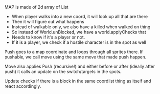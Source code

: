 
MAP is made of 2d array of List<Sprite>
- When player walks into a new coord, it will look up all that are there
- Then it will figure out what happens
- Instead of walkable only, we also have a killed when walked on thing
- So instead of World.unBlocked, we have a world.applyChecks that 
- Needs to know if it's a player or not.
- If it is a player, we check if a hostile character is in the spot as well

Push goes to a map coordinate and loops through all sprites there. If pushable,
we call move using the same move that made push happen.

Move also applies Push (recursive!) and either before or after (ideally after
push) it calls an update on the switch/targets in the spots.

Update checks if there is a block in the same coordlist thing as itself and 
react accordingly.




